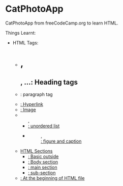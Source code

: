 # CatPhotoApp
CatPhotoApp from freeCodeCamp.org to learn HTML.

Things Learnt: 
- HTML Tags:
    - <h1>, <h2>, ...: Heading tags
    - <p>: paragraph tag
    - <a href="">: Hyperlink
    - <img src ="">: Image
    - <ul>, <li>: unordered list
    - <figure>, <figcaption> : figure and caption
- HTML Sections
    - <html>: Basic outside
    - <body>: Body section
    - <main>: main section
    - <section>: sub-section
- <!DOCTYPE html>: At the beginning of HTML file

